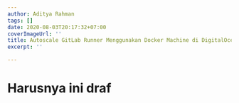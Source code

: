 ```yaml
---
author: Aditya Rahman
tags: []
date: 2020-08-03T20:17:32+07:00
coverImageUrl: ''
title: Autoscale GitLab Runner Menggunakan Docker Machine di DigitalOcean
excerpt: ''

---
```

# Harusnya ini draf